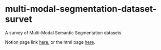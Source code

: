 # multi-modal-segmentation-dataset-survet
A survey of Multi-Modal Semantic Segmentation datasets

Notion page link [here](https://harshm121.notion.site/6c54edf1ee8748f89e44b92e72c44f75?v=6eab49ace59840ea8bbd1263aaee826d), or the html page [here]('./survey.html').
